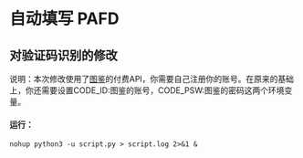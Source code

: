 # 自动填写 PAFD

## 对验证码识别的修改

说明：本次修改使用了[图鉴](http://ttshitu.com/)的付费API，你需要自己注册你的账号。在原来的基础上，你还需要设置CODE_ID:图鉴的账号，CODE_PSW:图鉴的密码这两个环境变量。

#### 运行：
```
nohup python3 -u script.py > script.log 2>&1 &
